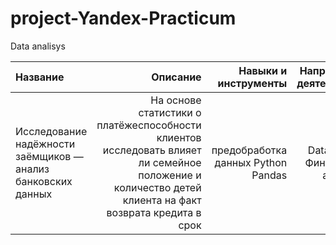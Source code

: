 # project-Yandex-Practicum
Data analisys



| Название              | Описание               | Навыки и инструменты|        Направление деятельности|
| :-------------------- | ---------------------: |---------------------------:|----------------:|
| Исследование надёжности заёмщиков — анализ банковских данных | На основе статистики о платёжеспособности клиентов исследовать влияет ли семейное положение и количество детей клиента на факт возврата кредита в срок| предобработка данных Python Pandas | Data Analyst Финансовый аналитик|
